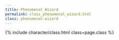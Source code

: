 ```yaml
---
title: Phenomenal Wizard
permalink: class_phenomenal_wizard.html
class: phenomenal-wizard
---
```


{% include character/class.html class=page.class %}
